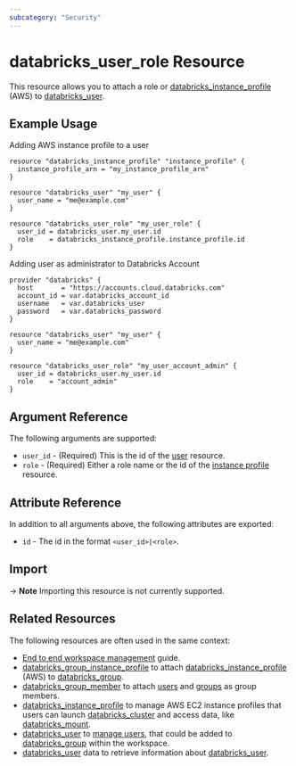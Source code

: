 ```yaml
---
subcategory: "Security"
---
```

# databricks_user_role Resource

This resource allows you to attach a role or [databricks_instance_profile](instance_profile.md) (AWS) to [databricks_user](user.md).

## Example Usage

Adding AWS instance profile to a user

```hcl
resource "databricks_instance_profile" "instance_profile" {
  instance_profile_arn = "my_instance_profile_arn"
}

resource "databricks_user" "my_user" {
  user_name = "me@example.com"
}

resource "databricks_user_role" "my_user_role" {
  user_id = databricks_user.my_user.id
  role    = databricks_instance_profile.instance_profile.id
}
```

Adding user as administrator to Databricks Account

```hcl
provider "databricks" {
  host       = "https://accounts.cloud.databricks.com"
  account_id = var.databricks_account_id
  username   = var.databricks_user
  password   = var.databricks_password
}

resource "databricks_user" "my_user" {
  user_name = "me@example.com"
}

resource "databricks_user_role" "my_user_account_admin" {
  user_id = databricks_user.my_user.id
  role    = "account_admin"
}
```

## Argument Reference

The following arguments are supported:

* `user_id` - (Required) This is the id of the [user](user.md) resource.
* `role` -  (Required) Either a role name or the id of the [instance profile](instance_profile.md) resource.

## Attribute Reference

In addition to all arguments above, the following attributes are exported:

*  `id` - The id in the format `<user_id>|<role>`.

## Import

-> **Note** Importing this resource is not currently supported.

## Related Resources

The following resources are often used in the same context:

* [End to end workspace management](../guides/workspace-management.md) guide.
* [databricks_group_instance_profile](group_instance_profile.md) to attach [databricks_instance_profile](instance_profile.md) (AWS) to [databricks_group](group.md).
* [databricks_group_member](group_member.md) to attach [users](user.md) and [groups](group.md) as group members.
* [databricks_instance_profile](instance_profile.md) to manage AWS EC2 instance profiles that users can launch [databricks_cluster](cluster.md) and access data, like [databricks_mount](mount.md).
* [databricks_user](user.md) to [manage users](https://docs.databricks.com/administration-guide/users-groups/users.html), that could be added to [databricks_group](group.md) within the workspace.
* [databricks_user](../data-sources/user.md) data to retrieve information about [databricks_user](user.md).
